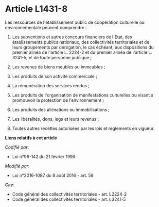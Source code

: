 # Article L1431-8

Les ressources de l'établissement public de coopération culturelle ou environnementale peuvent comprendre : 

1. Les subventions et autres concours financiers de l'Etat, des établissements publics nationaux, des collectivités
territoriales et de leurs groupements par dérogation, le cas échéant, aux dispositions du premier alinéa de l'article L.
2224-2 et du premier alinéa de l'article L. 3241-5, et de toute personne publique ; 

2. Les revenus de biens meubles ou immeubles ; 

3. Les produits de son activité commerciale ; 

4. La rémunération des services rendus ; 

5. Les produits de l'organisation de manifestations culturelles ou visant à promouvoir la protection de l'environnement  ; 

6. Les produits des aliénations ou immobilisations ; 

7. Les libéralités, dons, legs et leurs revenus ; 

8. Toutes autres recettes autorisées par les lois et règlements en vigueur.

**Liens relatifs à cet article**

_Codifié par_:

  - Loi n°96-142 du 21 février 1996

_Modifié par_:

  - Loi n°2016-1087 du 8 août 2016 - art. 56

_Cite_:

  - Code général des collectivités territoriales - art. L2224-2
  - Code général des collectivités territoriales - art. L3241-5
